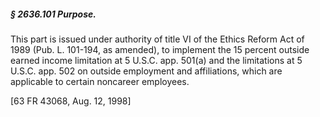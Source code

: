 ##### § 2636.101 Purpose. #####

This part is issued under authority of title VI of the Ethics Reform Act of 1989 (Pub. L. 101-194, as amended), to implement the 15 percent outside earned income limitation at 5 U.S.C. app. 501(a) and the limitations at 5 U.S.C. app. 502 on outside employment and affiliations, which are applicable to certain noncareer employees.

[63 FR 43068, Aug. 12, 1998]